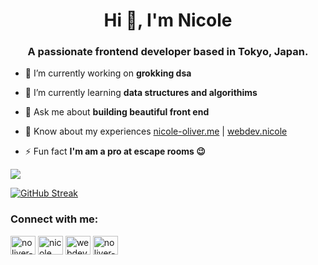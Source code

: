 
<h1 align="center">Hi 👋, I'm Nicole</h1>
<h3 align="center">A passionate frontend developer based in Tokyo, Japan.</h3>

- 🔭 I’m currently working on **grokking dsa**

- 🌱 I’m currently learning **data structures and algorithims**

- 💬 Ask me about **building beautiful front end**

- 📄 Know about my experiences [nicole-oliver.me](https://nicole-oliver.me) | [webdev.nicole](https://www.instagram.com/webdev.nicole/)

- ⚡ Fun fact **I'm am a pro at escape rooms 😉**

![](https://komarev.com/ghpvc/?username=noliver-ykc&style=flat-square&color=8a8aeb)

<!-- [![noliver-ykc's GitHub stats](https://github-readme-stats.vercel.app/api?username=noliver-ykc&count_private=true&theme=tokyonight)](https://github.com/anuraghazra/github-readme-stats) -->

[![GitHub Streak](https://streak-stats.demolab.com?user=noliver-ykc&theme=tokyonight)](https://git.io/streak-stats)


<h3 align="left">Connect with me:</h3>
<p align="left">
<a href="https://codepen.io/noliver-ykc" target="blank"><img align="center" src="https://raw.githubusercontent.com/rahuldkjain/github-profile-readme-generator/master/src/images/icons/Social/codepen.svg" alt="noliver-ykc" height="30" width="40" /></a>
<a href="https://linkedin.com/in/nicole oliver" target="blank"><img align="center" src="https://raw.githubusercontent.com/rahuldkjain/github-profile-readme-generator/master/src/images/icons/Social/linked-in-alt.svg" alt="nicole oliver" height="30" width="40" /></a>
<a href="https://instagram.com/webdev.nicole" target="blank"><img align="center" src="https://raw.githubusercontent.com/rahuldkjain/github-profile-readme-generator/master/src/images/icons/Social/instagram.svg" alt="webdev.nicole" height="30" width="40" /></a>
<a href="https://dribbble.com/noliver-ykc" target="blank"><img align="center" src="https://raw.githubusercontent.com/rahuldkjain/github-profile-readme-generator/master/src/images/icons/Social/dribbble.svg" alt="noliver-ykc" height="30" width="40" /></a>
</p>

